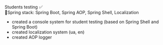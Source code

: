 Students testing ✅<br />
🍃Spring stack: Spring Boot, Spring AOP, Spring Shell, Localization
- created a console system for student testing (based on Spring Shell and Spring Boot)
- created localization system (ua, en)
- created AOP logger 
